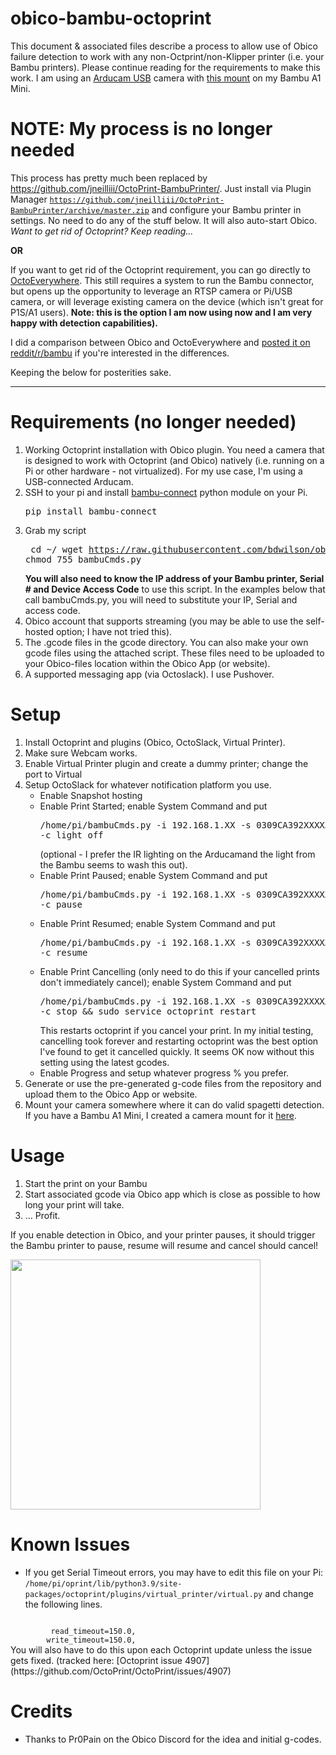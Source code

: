# obico-bambu-octoprint

This document & associated files describe a process to allow use of Obico
failure detection to work with any non-Octprint/non-Klipper printer (i.e. your
Bambu printers). Please continue reading for
the requirements to make this work. I am using an [Arducam USB](https://amzn.to/40smRYU) camera with [this mount](https://makerworld.com/en/models/59194) on my Bambu A1 Mini.  

# NOTE: My process is no longer needed
This process has pretty much been replaced by
https://github.com/jneilliii/OctoPrint-BambuPrinter/. Just install via Plugin
Manager
<code>https://github.com/jneilliii/OctoPrint-BambuPrinter/archive/master.zip</code>
and configure your Bambu printer in settings.  No need to do any of the stuff
below.  It will also auto-start Obico. <i>Want to get rid of Octoprint? Keep reading...</i>

<b>OR</b>

If you want to get rid of the Octoprint requirement, you can go directly to [OctoEverywhere](https://octoeverywhere.com/bambu?ref=YUI4F6).  This still requires a system to run the Bambu connector, but opens up the opportunity to leverage an RTSP camera or Pi/USB camera, or will leverage existing camera on the device (which isn't great for P1S/A1 users).  <b>Note: this is the option I am now using now and I am very happy with detection capabilities).</b>

I did a comparison between Obico and OctoEverywhere and [posted it on reddit/r/bambu](https://www.reddit.com/r/BambuLab/comments/1cq8pqe/spaghetti_detection_obico_vs_octoeverywhere/) if you're interested in the differences. 

Keeping the below for posterities sake. 

---
# Requirements (no longer needed)
1) Working Octoprint installation with Obico plugin. You need a camera that is
designed to work with Octoprint (and Obico) natively (i.e. running on a Pi or other
hardware - not virtualized). For my use case, I'm using a USB-connected Arducam.
2) SSH to your pi and install [bambu-connect](https://github.com/mattcar15/bambu-connect) python
module on your Pi. <pre>pip install bambu-connect</pre>
3) Grab my script <pre> cd ~/
wget https://raw.githubusercontent.com/bdwilson/obico-bambu-octoprint/main/bambuCmds.py
chmod 755 bambuCmds.py
</pre><b>You will also need to know the IP address of your Bambu printer, Serial # and Device Access Code</b> to use this script. In the examples below that call bambuCmds.py, you will need to substitute your IP, Serial and access code.  
4) Obico account that supports streaming (you may be able to use the self-hosted option; I have not tried this). 
5) The .gcode files in the gcode directory. You can also make your own gcode
files using the attached script. These files need to be uploaded to your
Obico-files location within the Obico App (or website).
6) A supported messaging app (via Octoslack). I use Pushover. 

# Setup
1) Install Octoprint and plugins (Obico, OctoSlack, Virtual Printer).  
2) Make sure Webcam works. 
3) Enable Virtual Printer plugin and create a dummy printer; change the port to
Virtual
4) Setup OctoSlack for whatever notification platform you use. 
   * Enable Snapshot hosting
   * Enable Print Started; enable System Command and put <pre>/home/pi/bambuCmds.py -i 192.168.1.XX -s 0309CA392XXXXX -a 34235435 -c light_off</pre> (optional - I prefer the IR lighting on the Arducamand the light from the Bambu seems to wash this out).
   * Enable Print Paused; enable System Command and put <pre>/home/pi/bambuCmds.py -i 192.168.1.XX -s 0309CA392XXXXX -a 34235435 -c pause</pre>
   * Enable Print Resumed; enable System Command and put <pre>/home/pi/bambuCmds.py -i 192.168.1.XX -s 0309CA392XXXXX -a 34235435 -c resume</pre>
   * Enable Print Cancelling (only need to do this if your cancelled prints don't immediately cancel); enable System Command and put <pre>/home/pi/bambuCmds.py -i 192.168.1.XX -s 0309CA392XXXXX -a 34235435 -c stop && sudo service octoprint restart</pre>This restarts octoprint if you cancel your print.  In my initial testing, cancelling took forever and restarting octoprint was the best option I've found to get it cancelled quickly. It seems OK now without this setting using the latest gcodes. 
   * Enable Progress and setup whatever progress % you prefer.
5) Generate or use the pre-generated g-code files from the repository and
upload them to the Obico App or website.
6) Mount your camera somewhere where it can do valid spagetti detection. If you
have a Bambu A1 Mini, I created a camera mount for it
[here](https://makerworld.com/en/models/59194). 

# Usage
1) Start the print on your Bambu
2) Start associated gcode via Obico app which is close as possible to how long
your print will take. 
3) ... Profit.

If you enable detection in Obico, and your printer pauses, it should trigger the Bambu
printer to pause, resume will resume and cancel should cancel! 

<img src="https://bdwilson.github.io/images/IMG_4911.jpeg" width=400px>

# Known Issues
* If you get Serial Timeout errors, you may have to edit this file on your Pi:
<code>/home/pi/oprint/lib/python3.9/site-packages/octoprint/plugins/virtual_printer/virtual.py</code>
and change the following lines. 
<code>
         read_timeout=150.0,
        write_timeout=150.0,
</code>
You will also have to do this upon each Octoprint update unless the issue gets
fixed. (tracked here: [Octoprint issue 4907](https://github.com/OctoPrint/OctoPrint/issues/4907)


# Credits
* Thanks to Pr0Pain on the Obico Discord for the idea and initial g-codes.
